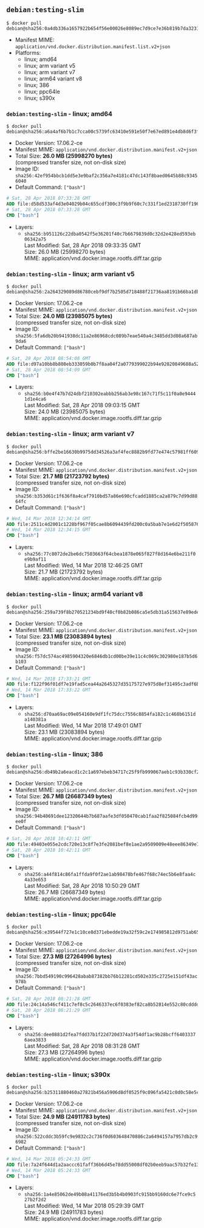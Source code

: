 ## `debian:testing-slim`

```console
$ docker pull debian@sha256:0a4db336a1657922b654f56e00026e8089ec7d9ce7e36b819b7da3231d2a3d0d
```

-	Manifest MIME: `application/vnd.docker.distribution.manifest.list.v2+json`
-	Platforms:
	-	linux; amd64
	-	linux; arm variant v5
	-	linux; arm variant v7
	-	linux; arm64 variant v8
	-	linux; 386
	-	linux; ppc64le
	-	linux; s390x

### `debian:testing-slim` - linux; amd64

```console
$ docker pull debian@sha256:a6a4af6b7b1c7cca00c5739fc63410e591e50f7e67ed891e4db8d6f3f9e9b5f3
```

-	Docker Version: 17.06.2-ce
-	Manifest MIME: `application/vnd.docker.distribution.manifest.v2+json`
-	Total Size: **26.0 MB (25998270 bytes)**  
	(compressed transfer size, not on-disk size)
-	Image ID: `sha256:42ef954bbcb1dd5e3e9baf2c356a7e4181c47dc143f8baed0645b88c93456040`
-	Default Command: `["bash"]`

```dockerfile
# Sat, 28 Apr 2018 07:33:28 GMT
ADD file:d58d533af4d3e04029b04c655cdf300c3f9b9f60c7c331f1ed2318730ff19651 in / 
# Sat, 28 Apr 2018 07:33:28 GMT
CMD ["bash"]
```

-	Layers:
	-	`sha256:b951126c22dba0542f5e36201f40c7b6679839d0c32d2e428ed593eb06342a75`  
		Last Modified: Sat, 28 Apr 2018 09:33:35 GMT  
		Size: 26.0 MB (25998270 bytes)  
		MIME: application/vnd.docker.image.rootfs.diff.tar.gzip

### `debian:testing-slim` - linux; arm variant v5

```console
$ docker pull debian@sha256:2a264329089d86780cebf9df7b2505d718488f21736aa8191b66ba1db38655cc
```

-	Docker Version: 17.06.2-ce
-	Manifest MIME: `application/vnd.docker.distribution.manifest.v2+json`
-	Total Size: **24.0 MB (23985075 bytes)**  
	(compressed transfer size, not on-disk size)
-	Image ID: `sha256:5fa6db20b941938dc11a2e86968cdc089b7eae540a4c3485dd3d08a687ab9da6`
-	Default Command: `["bash"]`

```dockerfile
# Sat, 28 Apr 2018 08:54:08 GMT
ADD file:d97a10bb8b808eb333059b0b7f8aa04f2a0779399022b94e92820849688a5226 in / 
# Sat, 28 Apr 2018 08:54:09 GMT
CMD ["bash"]
```

-	Layers:
	-	`sha256:b0e4f47b7d24dbf210302eabbb256ab3e98c167c71f5c11f0a0e94441d1e4ca6`  
		Last Modified: Sat, 28 Apr 2018 09:03:15 GMT  
		Size: 24.0 MB (23985075 bytes)  
		MIME: application/vnd.docker.image.rootfs.diff.tar.gzip

### `debian:testing-slim` - linux; arm variant v7

```console
$ docker pull debian@sha256:bffe2be16630b9975dd34526a3af4fec8882b9fd77e474c57981ff60954fa33b
```

-	Docker Version: 17.06.2-ce
-	Manifest MIME: `application/vnd.docker.distribution.manifest.v2+json`
-	Total Size: **21.7 MB (21723792 bytes)**  
	(compressed transfer size, not on-disk size)
-	Image ID: `sha256:b353d61c1f636f8a4caf7910bd57a86e690cfcadd1885ca2a879c7d99d8864fc`
-	Default Command: `["bash"]`

```dockerfile
# Wed, 14 Mar 2018 12:34:14 GMT
ADD file:2511c4d2001c1228bf967f05cae8b6094439fd200c0a5bab7e1e6d2f505876c1 in / 
# Wed, 14 Mar 2018 12:34:15 GMT
CMD ["bash"]
```

-	Layers:
	-	`sha256:77c8072de2be6dc7503663f64cbea1878e065f827f8d164e6be211f0e9b9af11`  
		Last Modified: Wed, 14 Mar 2018 12:46:25 GMT  
		Size: 21.7 MB (21723792 bytes)  
		MIME: application/vnd.docker.image.rootfs.diff.tar.gzip

### `debian:testing-slim` - linux; arm64 variant v8

```console
$ docker pull debian@sha256:259a739f8b270521234bd9f40cf0b82b086ca5e5db31a515637e89ede4da8e28
```

-	Docker Version: 17.06.2-ce
-	Manifest MIME: `application/vnd.docker.distribution.manifest.v2+json`
-	Total Size: **23.1 MB (23083894 bytes)**  
	(compressed transfer size, not on-disk size)
-	Image ID: `sha256:f57dc574ac4985904320e6846db1cd00be39e11c4c069c302980e187b5d6b103`
-	Default Command: `["bash"]`

```dockerfile
# Wed, 14 Mar 2018 17:33:21 GMT
ADD file:f122f96f01df7e19fad5cea44a2645327d35175727e975d8ef31495c3adf6b1f in / 
# Wed, 14 Mar 2018 17:33:22 GMT
CMD ["bash"]
```

-	Layers:
	-	`sha256:d70aa69ac09e054160e9df1fc75dcc7556c8854fa182c1c468b6151da140381a`  
		Last Modified: Wed, 14 Mar 2018 17:49:01 GMT  
		Size: 23.1 MB (23083894 bytes)  
		MIME: application/vnd.docker.image.rootfs.diff.tar.gzip

### `debian:testing-slim` - linux; 386

```console
$ docker pull debian@sha256:db49b2a6eacd1c2c1a697ebeb34717c25f9fb999067aeb1c93b330cf2deb1fcb
```

-	Docker Version: 17.06.2-ce
-	Manifest MIME: `application/vnd.docker.distribution.manifest.v2+json`
-	Total Size: **26.7 MB (26687349 bytes)**  
	(compressed transfer size, not on-disk size)
-	Image ID: `sha256:94b40691dee12320644b7b687aafe3df050470cab1faa2f825084fcb4d99ee0f`
-	Default Command: `["bash"]`

```dockerfile
# Sat, 28 Apr 2018 10:42:11 GMT
ADD file:49403e055e2cdc720e13c8f7e3fe2081bef8e1ae2a9509009e48eee86349e755 in / 
# Sat, 28 Apr 2018 10:42:11 GMT
CMD ["bash"]
```

-	Layers:
	-	`sha256:a44f814c86fa1ffda9f0f2ae1ab98478bfe467f68c74ec5b6e8faa4c4a33e653`  
		Last Modified: Sat, 28 Apr 2018 10:50:29 GMT  
		Size: 26.7 MB (26687349 bytes)  
		MIME: application/vnd.docker.image.rootfs.diff.tar.gzip

### `debian:testing-slim` - linux; ppc64le

```console
$ docker pull debian@sha256:e39544f727e1c10ce8d371ebedde19a32f59c2e174985812d9751ab65c242a80
```

-	Docker Version: 17.06.2-ce
-	Manifest MIME: `application/vnd.docker.distribution.manifest.v2+json`
-	Total Size: **27.3 MB (27264996 bytes)**  
	(compressed transfer size, not on-disk size)
-	Image ID: `sha256:7bbd549190c996428abab87382bb76b12281cd502e335c2725e151df43ac978b`
-	Default Command: `["bash"]`

```dockerfile
# Sat, 28 Apr 2018 08:21:28 GMT
ADD file:24c14a546cf411c7ef8c5c2646337ec6f0383ef82ca8b52814e552c80cdddd0d in / 
# Sat, 28 Apr 2018 08:21:29 GMT
CMD ["bash"]
```

-	Layers:
	-	`sha256:dee0881d2fea7fdd37b1f22d720d374a3f54df1ac9b28bcff64033376aea3833`  
		Last Modified: Sat, 28 Apr 2018 08:31:28 GMT  
		Size: 27.3 MB (27264996 bytes)  
		MIME: application/vnd.docker.image.rootfs.diff.tar.gzip

### `debian:testing-slim` - linux; s390x

```console
$ docker pull debian@sha256:b25311880460a27821b456a5906d8df0525f9c096fa5421c0d0c58e5c13a8e28
```

-	Docker Version: 17.06.2-ce
-	Manifest MIME: `application/vnd.docker.distribution.manifest.v2+json`
-	Total Size: **24.9 MB (24911783 bytes)**  
	(compressed transfer size, not on-disk size)
-	Image ID: `sha256:522cddc3b59fc9e9832c2c736f0d603648470886c2a6494157a7957db2c96982`
-	Default Command: `["bash"]`

```dockerfile
# Wed, 14 Mar 2018 05:24:33 GMT
ADD file:7a24f644d1a2aaccc61faff36b6d45e78dd55008df02b0eeb9aac57b32fe13f5 in / 
# Wed, 14 Mar 2018 05:24:33 GMT
CMD ["bash"]
```

-	Layers:
	-	`sha256:1a4e85062de49b08a41176ed3b5b4b0903fc915bb9160dc6e7fce9c527b2f2d2`  
		Last Modified: Wed, 14 Mar 2018 05:29:39 GMT  
		Size: 24.9 MB (24911783 bytes)  
		MIME: application/vnd.docker.image.rootfs.diff.tar.gzip

